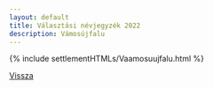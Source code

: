 ```yaml
---
layout: default
title: Választási névjegyzék 2022
description: Vámosújfalu
---
```


{% include settlementHTMLs/Vaamosuujfalu.html %}

[Vissza](../)
